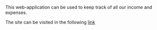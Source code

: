 This web-application can be used to keep track of all our income and expenses.  

The site can be visited in the following [link](https://budgeting-redux-app.netlify.app)  
